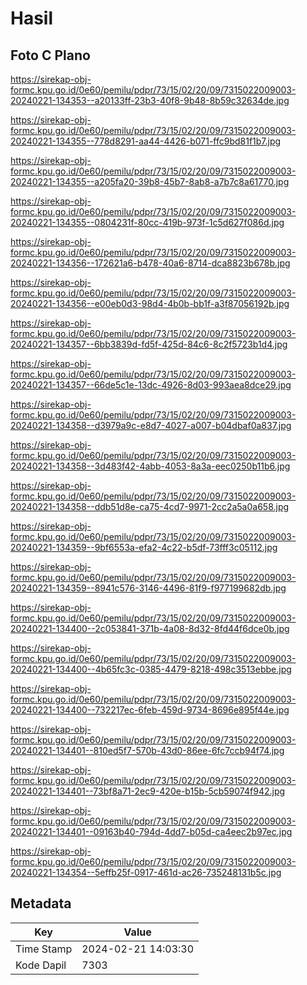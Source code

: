 # Hasil

## Foto C Plano

https://sirekap-obj-formc.kpu.go.id/0e60/pemilu/pdpr/73/15/02/20/09/7315022009003-20240221-134353--a20133ff-23b3-40f8-9b48-8b59c32634de.jpg

https://sirekap-obj-formc.kpu.go.id/0e60/pemilu/pdpr/73/15/02/20/09/7315022009003-20240221-134355--778d8291-aa44-4426-b071-ffc9bd81f1b7.jpg

https://sirekap-obj-formc.kpu.go.id/0e60/pemilu/pdpr/73/15/02/20/09/7315022009003-20240221-134355--a205fa20-39b8-45b7-8ab8-a7b7c8a61770.jpg

https://sirekap-obj-formc.kpu.go.id/0e60/pemilu/pdpr/73/15/02/20/09/7315022009003-20240221-134355--0804231f-80cc-419b-973f-1c5d627f086d.jpg

https://sirekap-obj-formc.kpu.go.id/0e60/pemilu/pdpr/73/15/02/20/09/7315022009003-20240221-134356--172621a6-b478-40a6-8714-dca8823b678b.jpg

https://sirekap-obj-formc.kpu.go.id/0e60/pemilu/pdpr/73/15/02/20/09/7315022009003-20240221-134356--e00eb0d3-98d4-4b0b-bb1f-a3f87056192b.jpg

https://sirekap-obj-formc.kpu.go.id/0e60/pemilu/pdpr/73/15/02/20/09/7315022009003-20240221-134357--6bb3839d-fd5f-425d-84c6-8c2f5723b1d4.jpg

https://sirekap-obj-formc.kpu.go.id/0e60/pemilu/pdpr/73/15/02/20/09/7315022009003-20240221-134357--66de5c1e-13dc-4926-8d03-993aea8dce29.jpg

https://sirekap-obj-formc.kpu.go.id/0e60/pemilu/pdpr/73/15/02/20/09/7315022009003-20240221-134358--d3979a9c-e8d7-4027-a007-b04dbaf0a837.jpg

https://sirekap-obj-formc.kpu.go.id/0e60/pemilu/pdpr/73/15/02/20/09/7315022009003-20240221-134358--3d483f42-4abb-4053-8a3a-eec0250b11b6.jpg

https://sirekap-obj-formc.kpu.go.id/0e60/pemilu/pdpr/73/15/02/20/09/7315022009003-20240221-134358--ddb51d8e-ca75-4cd7-9971-2cc2a5a0a658.jpg

https://sirekap-obj-formc.kpu.go.id/0e60/pemilu/pdpr/73/15/02/20/09/7315022009003-20240221-134359--9bf6553a-efa2-4c22-b5df-73fff3c05112.jpg

https://sirekap-obj-formc.kpu.go.id/0e60/pemilu/pdpr/73/15/02/20/09/7315022009003-20240221-134359--8941c576-3146-4496-81f9-f977199682db.jpg

https://sirekap-obj-formc.kpu.go.id/0e60/pemilu/pdpr/73/15/02/20/09/7315022009003-20240221-134400--2c053841-371b-4a08-8d32-8fd44f6dce0b.jpg

https://sirekap-obj-formc.kpu.go.id/0e60/pemilu/pdpr/73/15/02/20/09/7315022009003-20240221-134400--4b65fc3c-0385-4479-8218-498c3513ebbe.jpg

https://sirekap-obj-formc.kpu.go.id/0e60/pemilu/pdpr/73/15/02/20/09/7315022009003-20240221-134400--732217ec-6feb-459d-9734-8696e895f44e.jpg

https://sirekap-obj-formc.kpu.go.id/0e60/pemilu/pdpr/73/15/02/20/09/7315022009003-20240221-134401--810ed5f7-570b-43d0-86ee-6fc7ccb94f74.jpg

https://sirekap-obj-formc.kpu.go.id/0e60/pemilu/pdpr/73/15/02/20/09/7315022009003-20240221-134401--73bf8a71-2ec9-420e-b15b-5cb59074f942.jpg

https://sirekap-obj-formc.kpu.go.id/0e60/pemilu/pdpr/73/15/02/20/09/7315022009003-20240221-134401--09163b40-794d-4dd7-b05d-ca4eec2b97ec.jpg

https://sirekap-obj-formc.kpu.go.id/0e60/pemilu/pdpr/73/15/02/20/09/7315022009003-20240221-134354--5effb25f-0917-461d-ac26-735248131b5c.jpg


## Metadata

| Key        | Value               |
| ---------- | ------------------- |
| Time Stamp | 2024-02-21 14:03:30 |
| Kode Dapil | 7303                |



